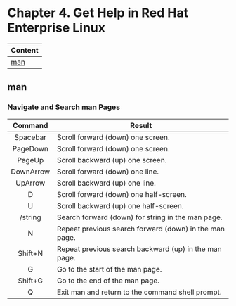 # Chapter 4. Get Help in Red Hat Enterprise Linux

| Content |
| --- |
| [man](#man) |

<a name="man"></a>
## man

### Navigate and Search man Pages
| Command	| Result |
| :---: | --- |
| Spacebar	| Scroll forward (down) one screen. |
| PageDown	| Scroll forward (down) one screen. |
| PageUp	| Scroll backward (up) one screen. |
| DownArrow	| Scroll forward (down) one line. |
| UpArrow	| Scroll backward (up) one line. |
| D	| Scroll forward (down) one half-screen. |
| U	| Scroll backward (up) one half-screen. |
| /string	| Search forward (down) for string in the man page. |
| N	| Repeat previous search forward (down) in the man page. |
| Shift+N	| Repeat previous search backward (up) in the man page. |
| G	| Go to the start of the man page. |
| Shift+G	| Go to the end of the man page. |
| Q	| Exit man and return to the command shell prompt. |

